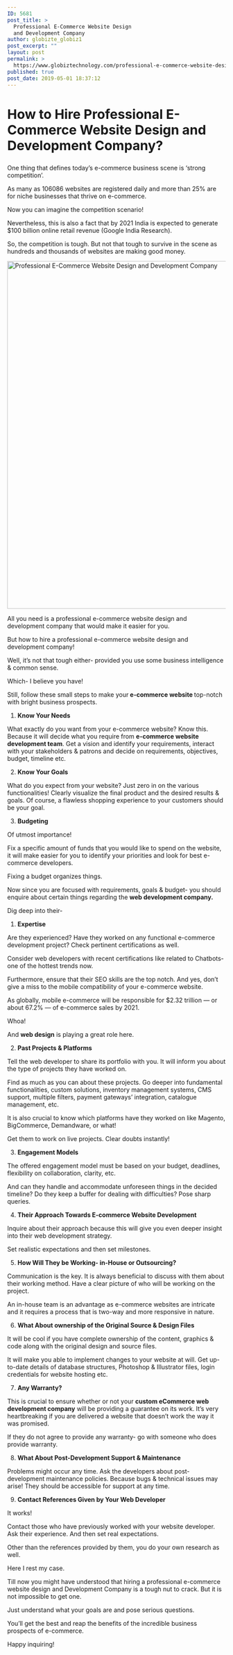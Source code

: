```yaml
---
ID: 5681
post_title: >
  Professional E-Commerce Website Design
  and Development Company
author: globizte_globiz1
post_excerpt: ""
layout: post
permalink: >
  https://www.globiztechnology.com/professional-e-commerce-website-design-and-development-company/
published: true
post_date: 2019-05-01 18:37:12
---
```

<h2 style="font-size: 30px;">How to Hire Professional E-Commerce Website Design and Development Company?</h2>
One thing that defines today’s e-commerce business scene is ‘strong competition’.

As many as 106086 websites are registered daily and more than 25% are for niche businesses that thrive on e-commerce.

Now you can imagine the competition scenario!

Nevertheless, this is also a fact that by 2021 India is expected to generate $100 billion online retail revenue (Google India Research).

So, the competition is tough. But not that tough to survive in the scene as hundreds and thousands of websites are making good money.

<img class="aligncenter wp-image-5691 size-full" src="https://www.globiztechnology.com/wp-content/uploads/2019/04/E-commerce-2.jpg" alt="Professional E-Commerce Website Design and Development Company" width="801" height="800" />

All you need is a professional e-commerce website design and development company that would make it easier for you.

But how to hire a professional e-commerce website design and development company!

Well, it’s not that tough either- provided you use some business intelligence &amp; common sense.

Which- I believe you have!

Still, follow these small steps to make your<strong> e-commerce website </strong>top-notch with bright business prospects.
<ol>
 	<li><strong> Know Your Needs</strong></li>
</ol>
What exactly do you want from your e-commerce website? Know this. Because it will decide what you require from <strong>e-commerce website development team</strong>. Get a vision and identify your requirements, interact with your stakeholders &amp; patrons and decide on requirements, objectives, budget, timeline etc.
<ol start="2">
 	<li><strong> Know Your Goals</strong></li>
</ol>
What do you expect from your website? Just zero in on the various functionalities! Clearly visualize the final product and the desired results &amp; goals. Of course, a flawless shopping experience to your customers should be your goal.
<ol start="3">
 	<li><strong> Budgeting</strong></li>
</ol>
Of utmost importance!

Fix a specific amount of funds that you would like to spend on the website, it will make easier for you to identify your priorities and look for best e-commerce developers.

Fixing a budget organizes things.

Now since you are focused with requirements, goals &amp; budget- you should enquire about certain things regarding the <strong>web development company. </strong>

Dig deep into their-
<ol>
 	<li><strong> Expertise</strong></li>
</ol>
Are they experienced? Have they worked on any functional e-commerce development project? Check pertinent certifications as well.

Consider web developers with recent certifications like related to Chatbots- one of the hottest trends now.

Furthermore, ensure that their SEO skills are the top notch. And yes, don’t give a miss to the mobile compatibility of your e-commerce website.

As globally, mobile e-commerce will be responsible for $2.32 trillion — or about 67.2% — of e-commerce sales by 2021.

Whoa!

And <strong>web design</strong> is playing a great role here.
<ol start="2">
 	<li><strong> Past Projects &amp; Platforms</strong></li>
</ol>
Tell the web developer to share its portfolio with you. It will inform you about the type of projects they have worked on.

Find as much as you can about these projects. Go deeper into fundamental functionalities, custom solutions, inventory management systems, CMS support, multiple filters, payment gateways’ integration, catalogue management, etc.

It is also crucial to know which platforms have they worked on like Magento, BigCommerce, Demandware, or what!

Get them to work on live projects. Clear doubts instantly!
<ol start="3">
 	<li><strong> Engagement Models</strong></li>
</ol>
The offered engagement model must be based on your budget, deadlines, flexibility on collaboration, clarity, etc.

And can they handle and accommodate unforeseen things in the decided timeline? Do they keep a buffer for dealing with difficulties? Pose sharp queries.
<ol start="4">
 	<li><strong> Their Approach Towards E-commerce Website Development</strong></li>
</ol>
Inquire about their approach because this will give you even deeper insight into their web development strategy.

Set realistic expectations and then set milestones.
<ol start="5">
 	<li><strong> How Will They be Working- in-House or Outsourcing?</strong></li>
</ol>
Communication is the key. It is always beneficial to discuss with them about their working method. Have a clear picture of who will be working on the project.

An in-house team is an advantage as e-commerce websites are intricate and it requires a process that is two-way and more responsive in nature.
<ol start="6">
 	<li><strong> What About ownership of the Original Source &amp; Design Files</strong></li>
</ol>
It will be cool if you have complete ownership of the content, graphics &amp; code along with the original design and source files.

It will make you able to implement changes to your website at will. Get up-to-date details of database structures, Photoshop &amp; Illustrator files, login credentials for website hosting etc.
<ol start="7">
 	<li><strong> Any Warranty? </strong></li>
</ol>
This is crucial to ensure whether or not your <strong>custom eCommerce web development company</strong> will be providing a guarantee on its work. It’s very heartbreaking if you are delivered a website that doesn’t work the way it was promised.

If they do not agree to provide any warranty- go with someone who does provide warranty.
<ol start="8">
 	<li><strong> What About Post-Development Support &amp; Maintenance</strong></li>
</ol>
Problems might occur any time. Ask the developers about post-development maintenance policies. Because bugs &amp; technical issues may arise! They should be accessible for support at any time.
<ol start="9">
 	<li><strong> Contact References Given by Your Web Developer</strong></li>
</ol>
It works!

Contact those who have previously worked with your website developer. Ask their experience. And then set real expectations.

Other than the references provided by them, you do your own research as well.

Here I rest my case.

Till now you might have understood that hiring a professional e-commerce website design and Development Company is a tough nut to crack. But it is not impossible to get one.

Just understand what your goals are and pose serious questions.

You’ll get the best and reap the benefits of the incredible business prospects of e-commerce.

Happy inquiring!